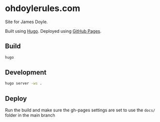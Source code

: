 ohdoylerules.com
================

Site for James Doyle.

Built using [Hugo](https://gohugo.io/). Deployed using [GitHub Pages](https://pages.github.com/).

## Build

```sh
hugo
```

## Development

```sh
hugo server -ws .
```

## Deploy

Run the build and make sure the gh-pages settings are set to use the `docs/` folder in the main branch
